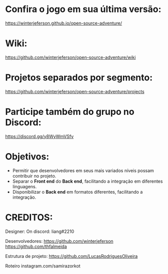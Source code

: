 # **Confira o jogo em sua última versão:**
https://winterjeferson.github.io/open-source-adventure/

# **Wiki:**
https://github.com/winterjeferson/open-source-adventure/wiki

# **Projetos separados por segmento:**
https://github.com/winterjeferson/open-source-adventure/projects

# **Participe também do grupo no Discord:**
https://discord.gg/y8WyWmVSfv

# **Objetivos:**
* Permitir que desenvolvedores em seus mais variados níveis possam contribuir no projeto.
* Separar o **Front end** do **Back end**, facilitando a integração em diferentes linguagens.
* Disponibilizar o **Back end** em formatos diferentes, facilitando a integração.



# **CREDITOS:**

Designer:
On discord: liang#2210

Desenvolvedores:
https://github.com/winterjeferson
https://github.com/thfalmeida

Estrutura de projeto:
https://github.com/LucasRodriguesOliveira

Roteiro
instagram.com/samirazorkot
